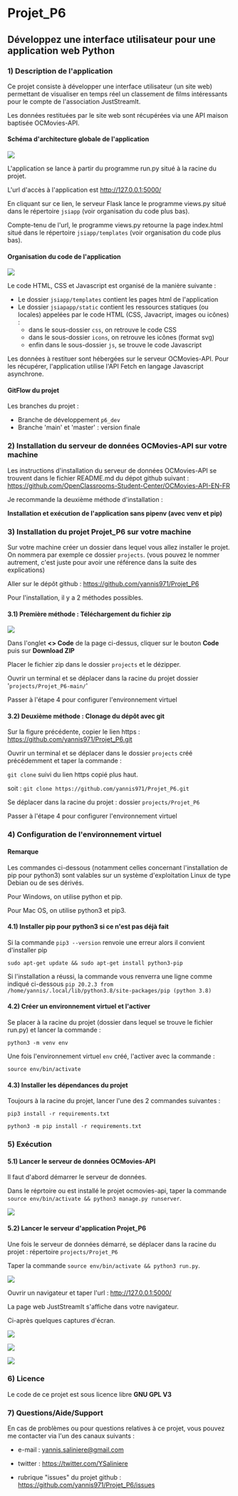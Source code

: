 # Projet_P6
## Développez une interface utilisateur pour une application web Python
### 1) Description de l'application

Ce projet consiste à développer une interface utilisateur (un site web) permettant de visualiser en temps réel un classement de films intéressants pour le compte de l'association JustStreamIt.

Les données restituées par le site web sont récupérées via une API maison baptisée OCMovies-API.

#### Schéma d'architecture globale de l'application

![](images/p6_img_00.png)

L'application se lance à partir du programme run.py situé à la racine du projet.

L'url d'accès à l'application est http://127.0.0.1:5000/

En cliquant sur ce lien, le serveur Flask lance le programme views.py situé dans le répertoire `jsiapp` (voir organisation du code plus bas).

Compte-tenu de l'url, le programme views.py retourne la page index.html situé dans le répertoire `jsiapp/templates` (voir organisation du code plus bas).

#### Organisation du code de l'application

![](images/p6_img_01.png)

Le code HTML, CSS et Javascript est organisé de la manière suivante :

* Le dossier `jsiapp/templates` contient les pages html de l'application
* Le dossier `jsiapapp/static` contient les ressources statiques (ou locales) appelées par le code HTML (CSS, Javacript, images ou icônes) :
    * dans le sous-dossier `css`, on retrouve le code CSS
    * dans le sous-dossier `icons`, on retrouve les icônes (format svg)
    * enfin dans le sous-dossier `js`, se trouve le code Javascript


Les données à restituer sont hébergées sur le serveur OCMovies-API.
Pour les récupérer, l'application utilise l'API Fetch en langage Javascript asynchrone.


#### GitFlow du projet

Les branches du projet :

* Branche de développement `p6_dev`
* Branche 'main' et 'master' : version finale

### 2) Installation du serveur de données OCMovies-API sur votre machine

Les instructions d'installation du serveur de données OCMovies-API se trouvent dans le fichier README.md du dépot github suivant : https://github.com/OpenClassrooms-Student-Center/OCMovies-API-EN-FR

Je recommande la deuxième méthode d'installation :

**Installation et exécution de l'application sans pipenv (avec venv et pip)**


### 3) Installation du projet Projet_P6 sur votre machine

Sur votre machine créer un dossier dans lequel vous allez installer le projet.
On nommera par exemple ce dossier `projects`. (vous pouvez le nommer autrement, c'est juste pour avoir une référence dans la suite des explications)

Aller sur le dépôt github : https://github.com/yannis971/Projet_P6

Pour l'installation, il y a 2 méthodes possibles.

#### 3.1) Première méthode : Téléchargement du fichier zip

![](images/p6_img_02.png)

Dans l'onglet **<> Code** de la page ci-dessus, cliquer sur le bouton **Code** puis sur **Download ZIP**

Placer le fichier zip dans le dossier `projects` et le dézipper.

Ouvrir un terminal et se déplacer dans la racine du projet dossier '`projects/Projet_P6-main/`'

Passer à l'étape 4 pour configurer l'environnement virtuel

#### 3.2) Deuxième méthode : Clonage du dépôt avec git

Sur la figure précédente, copier le lien https : https://github.com/yannis971/Projet_P6.git

Ouvrir un terminal et se déplacer dans le dossier `projects` créé précédemment et taper la commande :

`git clone` suivi du lien https copié plus haut.

soit : `git clone https://github.com/yannis971/Projet_P6.git`

Se déplacer dans la racine du projet : dossier `projects/Projet_P6`

Passer à l'étape 4 pour configurer l'environnement virtuel

### 4) Configuration de l'environnement virtuel

#### Remarque

Les commandes ci-dessous (notamment celles concernant l'installation de pip pour python3) sont valables sur un système d'exploitation Linux de type Debian ou de ses dérivés.

Pour Windows, on utilise python et pip.

Pour Mac OS, on utilise python3 et pip3.

#### 4.1) Installer pip pour python3 si ce n'est pas déjà fait

Si la commande `pip3 --version` renvoie une erreur alors il convient d'installer pip

`sudo apt-get update && sudo apt-get install python3-pip`

Si l'installation a réussi, la commande vous renverra une ligne comme indiqué ci-dessous
`pip 20.2.3 from /home/yannis/.local/lib/python3.8/site-packages/pip (python 3.8)`

#### 4.2) Créer un environnement virtuel et l'activer

Se placer à la racine du projet (dossier dans lequel se trouve le fichier run.py) et lancer la commande :

`python3 -m venv env`

Une fois l'environnement virtuel  `env` créé, l'activer avec la commande :

`source env/bin/activate`

#### 4.3) Installer les dépendances du projet

Toujours à la racine du projet, lancer l'une des 2 commandes suivantes :

`pip3 install -r requirements.txt`

`python3 -m pip install -r requirements.txt`

### 5) Exécution

#### 5.1) Lancer le serveur de données OCMovies-API

Il faut d'abord démarrer le serveur de données.

Dans le réprtoire ou est installé le projet ocmovies-api, taper la commande `source env/bin/activate && python3 manage.py runserver`.

![](images/p6_img_03.png)

#### 5.2) Lancer le serveur d'application Projet_P6

Une fois le serveur de données démarré, se déplacer dans la racine du projet : répertoire `projects/Projet_P6`

Taper la commande `source env/bin/activate && python3 run.py`.

![](images/p6_img_04.png)

Ouvrir un navigateur et taper l'url : http://127.0.0.1:5000/

La page web JustStreamIt s'affiche dans votre navigateur.

Ci-après quelques captures d'écran.

![](images/p6_img_05.png)

![](images/p6_img_06.png)

![](images/p6_img_07.png)

### 6) Licence

Le code de ce projet est sous licence libre **GNU GPL V3**

### 7) Questions/Aide/Support

En cas de problèmes ou pour questions relatives à ce projet, vous pouvez me contacter via l'un des canaux suivants :

* e-mail : yannis.saliniere@gmail.com

* twitter : https://twitter.com/YSaliniere

* rubrique "issues" du projet github : https://github.com/yannis971/Projet_P6/issues

